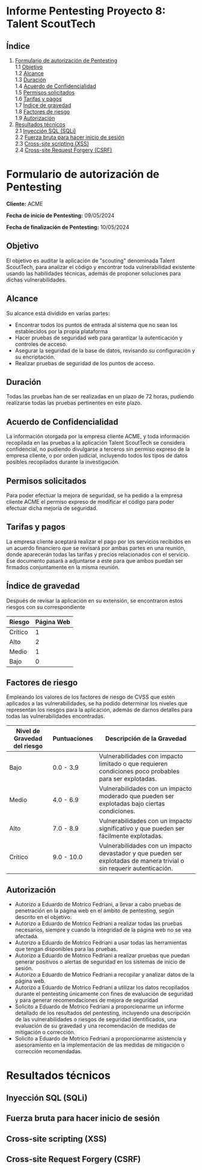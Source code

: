# Informe Pentesting Proyecto 8: Talent ScoutTech

## Índice

1. [Formulario de autorización de Pentesting](#form)  
   1.1 [Objetivo](#obj)  
   1.2 [Alcance](#alc)  
   1.3 [Duración](#dur)  
   1.4 [Acuerdo de Confidencialidad](#conf)  
   1.5 [Permisos solicitados](#perm)  
   1.6 [Tarifas y pagos](#pago)  
   1.7 [Índice de gravedad](#gravedad)  
   1.8 [Factores de riesgo](#factriesgo)  
   1.9 [Autorización](#auto)
2. [Resultados técnicos](#rtec)  
   2.1 [Inyección SQL (SQLi)](#sqli)  
   2.2 [Fuerza bruta para hacer inicio de sesión](#brute)  
   2.3 [Cross-site scripting (XSS)](#xss)  
   2.4 [Cross-site Request Forgery (CSRF)](#csrf)  

# Formulario de autorización de Pentesting <div id="form" />

**Cliente:** ACME

**Fecha de inicio de Pentesting:** 09/05/2024

**Fecha de finalización de Pentesting:** 10/05/2024

## Objetivo <div id="obj" />

El objetivo es auditar la aplicación de "scouting" denominada Talent ScoutTech, para analizar el código y encontrar toda vulnerabilidad existente usando las habilidades técnicas, además de proponer soluciones para dichas vulnerabilidades.

## Alcance <div id="alc" />

Su alcance está dividido en varias partes:

- Encontrar todos los puntos de entrada al sistema que no sean los establecidos por la propia plataforma
- Hacer pruebas de seguridad web para garantizar la autenticación y controles de acceso.
- Asegurar la seguridad de la base de datos, revisando su configuración y su encriptación.
- Realizar pruebas de seguridad de los puntos de acceso.

## Duración <div id="dur" />

Todas las pruebas han de ser realizadas en un plazo de 72 horas, pudiendo realizarse todas las pruebas pertinentes en este plazo.

## Acuerdo de Confidencialidad <div id="conf" />

La información otorgada por la empresa cliente ACME, y toda información recopilada en las pruebas a la aplicación Talent ScoutTech se considera confidencial, no pudiendo divulgarse a terceros sin permiso expreso de la empresa cliente, o por orden judicial, incluyendo todos los tipos de datos posibles recopilados durante la investigación.

## Permisos solicitados <div id="perm" />

Para poder efectuar la mejora de seguridad, se ha pedido a la empresa cliente ACME el permiso expreso de modificar el código para poder efectuar dicha mejoría de seguridad.

## Tarifas y pagos <div id="pago" />

La empresa cliente aceptará realizar el pago por los servicios recibidos en un acuerdo financiero que se revisará por ambas partes en una reunión, donde aparecerán todas las tarifas y precios relacionados con el servicio. Ese documento pasará a adjuntarse a este para que ambos puedan ser firmados conjuntamente en la misma reunión.

## Índice de gravedad <div id="gravedad" />

Después de revisar la aplicación en su extensión, se encontraron estos riesgos con su correspondiente 

| Riesgo | Página Web |
| --- | --- |
| Crítico | 1 |
| Alto | 2 |
| Medio | 1 |
| Bajo | 0 |

## Factores de riesgo <div id="factriesgo" />

Empleando los valores de los factores de riesgo de CVSS que estén aplicados a las vulnerabilidades, se ha podido determinar los niveles que representan los riesgos para la aplicación, además de darnos detalles para todas las vulnerabilidades encontradas.

| Nivel de Gravedad del riesgo | Puntuaciones | Descripción de la Gravedad |
| --- | --- | --- |
| Bajo | 0.0 - 3.9 | Vulnerabilidades con impacto limitado o que requieren condiciones poco probables para ser explotadas. |
| Medio | 4.0 - 6.9 | Vulnerabilidades con un impacto moderado que pueden ser explotadas bajo ciertas condiciones. |
| Alto | 7.0 - 8.9 | Vulnerabilidades con un impacto significativo y que pueden ser fácilmente explotadas. |
| Crítico | 9.0 - 10.0 | Vulnerabilidades con un impacto devastador y que pueden ser explotadas de manera trivial o sin requerir autenticación. |

## Autorización <div id="auto" />

- Autorizo a Eduardo de Motrico Fedriani, a llevar a cabo pruebas de penetración en la página web en el ámbito de pentesting, según descrito en el objetivo.
- Autorizo a Eduardo de Motrico Fedriani a realizar todas las pruebas necesarios, siempre y cuando la integridad de la página web no se vea afectada.
- Autorizo a Eduardo de Motrico Fedriani a usar todas las herramientas que tengan disponibles para las pruebas.
- Autorizo a Eduardo de Motrico Fedriani a realizar pruebas que puedan generar positivos o alertas de seguridad en los sistemas de inicio de sesión.
- Autorizo a Eduardo de Motrico Fedriani a recopilar y analizar datos de la página web.
- Autorizo a Eduardo de Motrico Fedriani a utilizar los datos recopilados durante el pentesting únicamente con fines de evaluación de seguridad y para generar recomendaciones de mejora de seguridad
- Solicito a Eduardo de Motrico Fedriani a proporcionarme un informe detallado de los resultados del pentesting, incluyendo una descripción de las vulnerabilidades o riesgos de seguridad identificados, una evaluación de su gravedad y una recomendación de medidas de mitigación o corrección.
- Solicito a Eduardo de Motrico Fedriani a proporcionarme asistencia y asesoramiento en la implementación de las medidas de mitigación o corrección recomendadas.

# Resultados técnicos <div id="rtec" />

## Inyección SQL (SQLi) <div id="sqli" />



## Fuerza bruta para hacer inicio de sesión <div id="brute" />

## Cross-site scripting (XSS) <div id="xss" />

## Cross-site Request Forgery (CSRF) <div id="csrf" />

